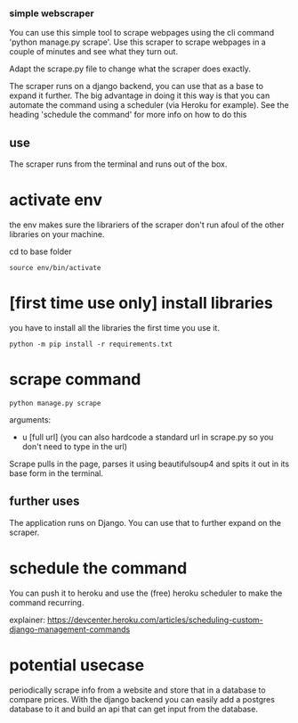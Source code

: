 

### simple webscraper

You can use this simple tool to scrape webpages using the cli command 'python manage.py scrape'. Use this scraper to scrape webpages in a couple of minutes and see what they turn out. 

Adapt the scrape.py file to change what the scraper does exactly. 

The scraper runs on a django backend, you can use that as a base to expand it further. The big advantage in doing it this way is that you can automate the command using a scheduler (via Heroku for example). See the heading 'schedule the command' for more info on how to do this


## use
The scraper runs from the terminal and runs out of the box.


# activate env
the env makes sure the librariers of the scraper don't run afoul of the other libraries on your machine. 

cd to base folder
    
```
source env/bin/activate
```

# [first time use only] install libraries
you have to install all the libraries the first time you use it.


```
python -m pip install -r requirements.txt
```

# scrape command 


```
python manage.py scrape
```

arguments: 
- u [full url]
(you can also hardcode a standard url in scrape.py so you don't need to type in the url)

Scrape pulls in the page, parses it using beautifulsoup4 and spits it out in its base form in the terminal. 


## further uses
The application runs on Django. You can use that to further expand on the scraper.

# schedule the command
You can push it to heroku and use the (free) heroku scheduler to make the command recurring. 

explainer: https://devcenter.heroku.com/articles/scheduling-custom-django-management-commands

# potential usecase
periodically scrape info from a website and store that in a database to compare prices. With the django backend you can easily add a postgres database to it and build an api that can get input from the database. 